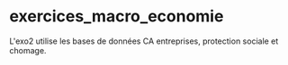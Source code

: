 # exercices_macro_economie

L'exo2 utilise les bases de données CA entreprises, protection sociale et chomage.
